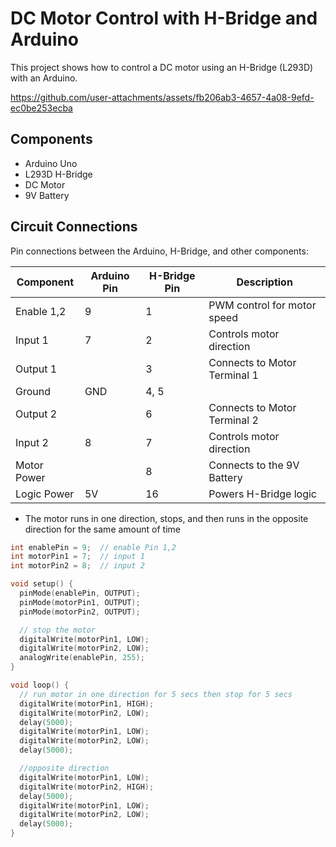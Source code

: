 # DC Motor Control with H-Bridge and Arduino

This project shows how to control a DC motor using an H-Bridge (L293D) with an Arduino. 

https://github.com/user-attachments/assets/fb206ab3-4657-4a08-9efd-ec0be253ecba

## Components

- Arduino Uno
- L293D H-Bridge
- DC Motor
- 9V Battery


## Circuit Connections

Pin connections between the Arduino, H-Bridge, and other components:

| Component       | Arduino Pin | H-Bridge Pin | Description                    |
|-----------------|-------------|--------------|--------------------------------|
| Enable 1,2      | 9           | 1            | PWM control for motor speed    |
| Input 1         | 7           | 2            | Controls motor direction       |
| Output 1        |             | 3            | Connects to Motor Terminal 1   |
| Ground          | GND         | 4, 5         |                                |
| Output 2        |             | 6            | Connects to Motor Terminal 2   |
| Input 2         | 8           | 7            | Controls motor direction       |
| Motor Power     |             | 8            | Connects to the 9V Battery     |
| Logic Power     | 5V          | 16           | Powers H-Bridge logic          |



- The motor runs in one direction, stops, and then runs in the opposite direction for the same amount of time

```cpp
int enablePin = 9;  // enable Pin 1,2
int motorPin1 = 7;  // input 1
int motorPin2 = 8;  // input 2

void setup() {
  pinMode(enablePin, OUTPUT);
  pinMode(motorPin1, OUTPUT);
  pinMode(motorPin2, OUTPUT);

  // stop the motor
  digitalWrite(motorPin1, LOW);
  digitalWrite(motorPin2, LOW);
  analogWrite(enablePin, 255);
}

void loop() {
  // run motor in one direction for 5 secs then stop for 5 secs
  digitalWrite(motorPin1, HIGH);
  digitalWrite(motorPin2, LOW);
  delay(5000); 
  digitalWrite(motorPin1, LOW);
  digitalWrite(motorPin2, LOW);
  delay(5000); 

  //opposite direction
  digitalWrite(motorPin1, LOW);
  digitalWrite(motorPin2, HIGH);
  delay(5000); 
  digitalWrite(motorPin1, LOW);
  digitalWrite(motorPin2, LOW);
  delay(5000); 
}
